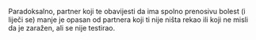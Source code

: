 ---
---

Paradoksalno, partner koji te obavijesti da ima spolno prenosivu bolest (i liječi se) manje je opasan od partnera koji ti nije ništa rekao ili koji ne misli da je zaražen, ali se nije testirao.
